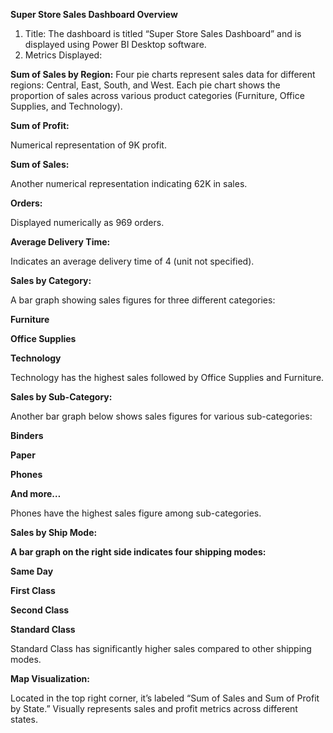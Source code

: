 **Super Store Sales Dashboard Overview**

1. Title: The dashboard is titled “Super Store Sales Dashboard” and is displayed using Power BI Desktop software.
2. Metrics Displayed:

**Sum of Sales by Region:**
  Four pie charts represent sales data for different regions: Central, East, South, and West.
  Each pie chart shows the proportion of sales across various product categories (Furniture, Office Supplies, and Technology).
  
  
**Sum of Profit:**

 Numerical representation of 9K profit.
 
 
**Sum of Sales:**

  Another numerical representation indicating 62K in sales.

  
**Orders:**

  Displayed numerically as 969 orders.

  
**Average Delivery Time:**

  Indicates an average delivery time of 4 (unit not specified).

  
**Sales by Category:**

  A bar graph showing sales figures for three different categories:

  
  **Furniture**
  
  **Office Supplies**
  
  **Technology**
  
  Technology has the highest sales followed by Office Supplies and Furniture.

  
**Sales by Sub-Category:**

Another bar graph below shows sales figures for various sub-categories:

  **Binders**
  
  **Paper**
  
  **Phones**
  
  **And more…**

  Phones have the highest sales figure among sub-categories.

**Sales by Ship Mode:**

**A bar graph on the right side indicates four shipping modes:**

  **Same Day**
  
  **First Class**
  
  **Second Class**
  
  **Standard Class**
  
Standard Class has significantly higher sales compared to other shipping modes.


**Map Visualization:**

Located in the top right corner, it’s labeled “Sum of Sales and Sum of Profit by State.”
Visually represents sales and profit metrics across different states.
